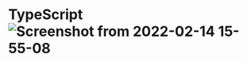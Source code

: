 # TypeScript![Screenshot from 2022-02-14 15-55-08](https://user-images.githubusercontent.com/97083916/153847611-efb331ff-b2f3-4a96-b419-3a17bf6e08c4.png)

